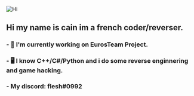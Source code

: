![Hi](https://image.noelshack.com/fichiers/2020/35/5/1598601380-tenor.gif)
## Hi my name is cain im a french coder/reverser.
### - 🔭 I'm currently working on EurosTeam Project.
### - 🖥️ I know C++/C#/Python and i do some reverse enginnering and game hacking.
### - My discord: flesh#0992

<!--
**call-042PE/call-042PE** is a ✨ _special_ ✨ repository because its `README.md` (this file) appears on your GitHub profile.

Here are some ideas to get you started:

- 🔭 I’m currently working on ...
- 🌱 I’m currently learning ...
- 👯 I’m looking to collaborate on ...
- 🤔 I’m looking for help with ...
- 💬 Ask me about ...
- 📫 How to reach me: ...
- 😄 Pronouns: ...
- ⚡ Fun fact: ...
-->
